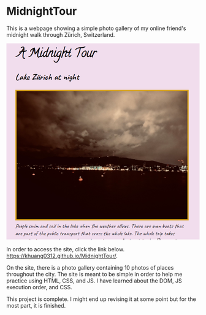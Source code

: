 # MidnightTour
This is a webpage showing a simple photo gallery of my online friend's midnight walk through Zürich, Switzerland.

![alt text](https://github.com/khuang0312/MidnightTour/blob/main/images/screenshot.PNG?raw=true)

In order to access the site, click the link below.
https://khuang0312.github.io/MidnightTour/.

On the site, there is a photo gallery containing 10 photos of places throughout the city.
The site is meant to be simple in order to help me practice using HTML, CSS, and JS.
I have learned about the DOM, JS execution order, and CSS.

This project is complete. I might end up revising it at some point but for the most part, it is finished.



